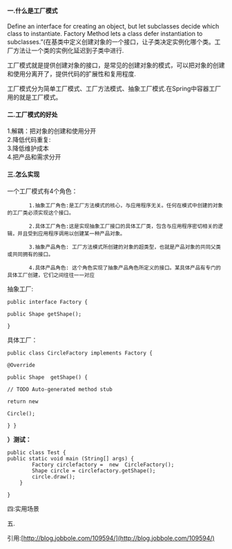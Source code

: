 #### 一.什么是工厂模式

Define an interface for creating an object, but let subclasses decide which class to instantiate. Factory Method lets a class defer instantiation to subclasses.”\(在基类中定义创建对象的一个接口，让子类决定实例化哪个类。工厂方法让一个类的实例化延迟到子类中进行.

工厂模式就是提供创建对象的接口，是常见的创建对象的模式，可以把对象的创建和使用分离开了，提供代码的扩展性和复用程度.

工厂模式分为简单工厂模式、工厂方法模式、抽象工厂模式.在Spring中容器工厂用的就是工厂模式。

#### 二.工厂模式的好处

   1.解耦：把对象的创建和使用分开  
   2.降低代码重复:  
   3.降低维护成本  
   4.把产品和需求分开

#### 三.怎么实现

一个工厂模式有4个角色：

```
       1.抽象工厂角色:是工厂方法模式的核心，与应用程序无关。任何在模式中创建的对象的工厂类必须实现这个接口。

       2.具体工厂角色:这是实现抽象工厂接口的具体工厂类，包含与应用程序密切相关的逻辑，并且受到应用程序调用以创建某一种产品对象。

       3.抽象产品角色: 工厂方法模式所创建的对象的超类型，也就是产品对象的共同父类或共同拥有的接口。

       4.具体产品角色: 这个角色实现了抽象产品角色所定义的接口。某具体产品有专门的具体工厂创建，它们之间往往一一对应
```

抽象工厂:

`public interface Factory {`

`public Shape getShape();`

`}`

具体工厂：

`public class CircleFactory implements Factory {`

`@Override`

`public Shape  getShape() {`

`// TODO Auto-generated method stub`

`return new`

`Circle();`

`} }`

**）测试：**

```
public class Test {
public static void main (String[] args) {
        Factory circlefactory =  new  CircleFactory();
        Shape circle = circlefactory.getShape();
        circle.draw();
    }

}
```

四:实用场景

五.

引用:[http://blog.jobbole.com/109594/](http://blog.jobbole.com/109594/)

